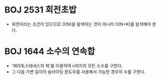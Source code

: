 # BOJ 2531 회전초밥
- 회전이라는 조건이 있으므로 O(N)을 탐색하는 것이 아니라 O(N+K)를 탐색해야 한다.

# BOJ 1644 소수의 연속합
- '에라토스테네스의 체'를 이용하여 n까지의 모든 소수를 구한다.
- 그 다음 가변 길이의 슬라이딩 윈도우를 사용해서 가능한 경우의 수를 구한다.
